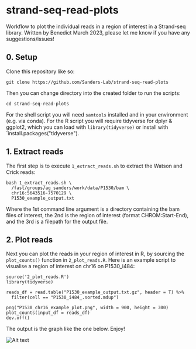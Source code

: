 # strand-seq-read-plots
Workflow to plot the individual reads in a region of interest in a Strand-seq library. Written by Benedict March 2023, please let me know if you have any suggestions/issues!

## 0. Setup

Clone this repository like so:
```
git clone https://github.com/Sanders-Lab/strand-seq-read-plots
```

Then you can change directory into the created folder to run the scripts:
```
cd strand-seq-read-plots
```

For the shell script you will need `samtools` installed and in your environment (e.g. via conda).
For the R script you will require tidyverse for dplyr & ggplot2, which you can load with `library(tidyverse)` or install with `install.packages("tidyverse").

## 1. Extract reads

The first step is to execute `1_extract_reads.sh` to extract the Watson and Crick reads:

```
bash 1_extract_reads.sh \
  /fast/groups/ag_sanders/work/data/P1530/bam \
  chr16:5643516-7570129 \
  P1530_example_output.txt
```
Where the 1st command line argument is a directory containing the bam files of interest, the 2nd is the region of interest (format CHROM:Start-End), and the 3rd is a filepath for the output file.

## 2. Plot reads

Next you can plot the reads in your region of interest in R, by sourcing the `plot_counts()` function in `2_plot_reads.R`.
Here is an example script to visualise a region of interest on chr16 on P1530_i484:

```
source('2_plot_reads.R')
library(tidyverse)

reads_df = read.table("P1530_example_output.txt.gz", header = T) %>%
  filter(cell == "P1530_i484_.sorted.mdup")
  
png("P1530_chr16_example_plot.png", width = 900, height = 300)
plot_counts(input_df = reads_df)
dev.off()
```
The output is the graph like the one below. Enjoy!

![Alt text](https://raw.githubusercontent.com/benedict909/strand-seq-read-plots/main/P1530_chr16_example_plot.png "P1530_i484 Example")
